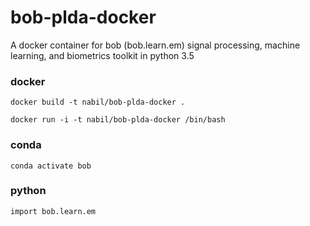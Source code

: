 # bob-plda-docker
A docker container for bob (bob.learn.em) signal processing, machine learning, and biometrics toolkit in python 3.5

### docker

`docker build -t nabil/bob-plda-docker .`

`docker run -i -t nabil/bob-plda-docker /bin/bash`

### conda

`conda activate bob`

### python

```
import bob.learn.em
```
